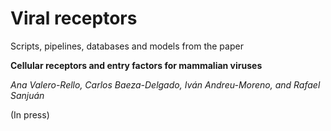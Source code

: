 # Viral receptors

Scripts, pipelines, databases and models from the paper

**Cellular receptors and entry factors for mammalian viruses**

_Ana Valero-Rello, Carlos Baeza-Delgado, Iván Andreu-Moreno, and Rafael Sanjuán_

(In press)
